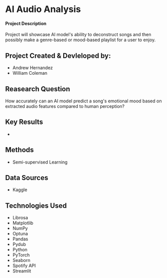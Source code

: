 # AI Audio Analysis
#### Project Description
Project will showcase AI model's ability to deconstruct songs and then possibly make a genre-based or mood-based playlist for a user to enjoy.

## Project Created & Devleloped by:
- Andrew Hernandez
- William Coleman

## Reasearch Question
How accurately can an AI model predict a song's emotional mood based on extracted audio features compared to human perception?

## Key Results
- 

## Methods
- Semi-supervised Learning

## Data Sources
- Kaggle

## Technologies Used
- Librosa
- Matplotlib
- NumPy
- Optuna
- Pandas
- Pydub
- Python
- PyTorch
- Seaborn
- Spotify API
- Streamlit
